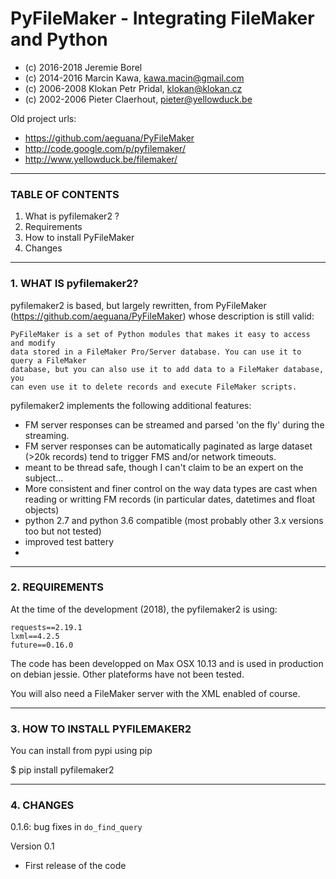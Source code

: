# PyFileMaker - Integrating FileMaker and Python
* (c) 2016-2018 Jeremie Borel
* (c) 2014-2016 Marcin Kawa, kawa.macin@gmail.com
* (c) 2006-2008 Klokan Petr Pridal, klokan@klokan.cz
* (c) 2002-2006 Pieter Claerhout, pieter@yellowduck.be

Old project urls:

* https://github.com/aeguana/PyFileMaker
* http://code.google.com/p/pyfilemaker/
* http://www.yellowduck.be/filemaker/

-------------------------------------------------------------------------------

### TABLE OF CONTENTS

1. What is pyfilemaker2 ?
2. Requirements
3. How to install PyFileMaker
4. Changes

-------------------------------------------------------------------------------
### 1. WHAT IS pyfilemaker2?

pyfilemaker2 is based, but largely rewritten, from PyFileMaker 
(https://github.com/aeguana/PyFileMaker) whose description is still valid:

```
PyFileMaker is a set of Python modules that makes it easy to access and modify
data stored in a FileMaker Pro/Server database. You can use it to query a FileMaker
database, but you can also use it to add data to a FileMaker database, you
can even use it to delete records and execute FileMaker scripts.
```

pyfilemaker2 implements the following additional features:
- FM server responses can be streamed and parsed 'on the fly' during the streaming. 
- FM server responses can be automatically paginated as large dataset (>20k records) 
  tend to trigger FMS and/or network timeouts.
- meant to be thread safe, though I can't claim to be an expert on the subject...
- More consistent and finer control on the way data types are cast when reading or 
  writting FM records (in particular dates, datetimes and float objects)
- python 2.7 and python 3.6 compatible (most probably other 3.x versions too but not tested)
- improved test battery
- 

----

### 2. REQUIREMENTS

At the time of the development (2018), the pyfilemaker2 is using:

```
requests==2.19.1
lxml==4.2.5
future==0.16.0
```

The code has been developped on Max OSX 10.13 and is used in production on 
debian jessie. Other plateforms have not been tested.

You will also need a FileMaker server with the XML enabled of course.

----

### 3. HOW TO INSTALL PYFILEMAKER2

You can install from pypi using pip

$ pip install pyfilemaker2

---

### 4. CHANGES

0.1.6: bug fixes in `do_find_query`

Version 0.1
 - First release of the code
